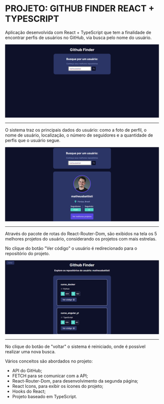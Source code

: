 # PROJETO: GITHUB FINDER REACT + TYPESCRIPT
Aplicação desenvolvida com React + TypeScript que tem a finalidade de encontrar perfis de usuários no GitHub, via busca pelo nome do usuário.

<img src='./src/assets/img1.png'><hr>

O sistema traz os principais dados do usuário: como a foto de perfil, o nome de usuário, localização, o número de seguidores e a quantidade de perfis que o usuário segue.

<img src='./src/assets/img2.png'><hr>

Através do pacote de rotas do React-Router-Dom, são exibidos na tela os 5 melhores projetos do usuário, considerando os projetos com mais estrelas.

No clique do botão "Ver código" o usuário é redirecionado para o repositório do projeto.

<img src='./src/assets/img3.png'><hr>

No clique do botão de "voltar" o sistema é reiniciado, onde é possível realizar uma nova busca.

Vários conceitos são abordados no projeto:
- API do GitHub;
- FETCH para se comunicar com a API;
- React-Router-Dom, para desenvolvimento da segunda página;
- React Icons, para exibir os ícones do projeto;
- Hooks do React;
- Projeto baseado em TypeScript.




